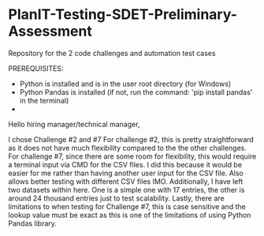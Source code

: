 # PlanIT-Testing-SDET-Preliminary-Assessment
Repository for the 2 code challenges and automation test cases

PREREQUISITES:
 * Python is installed and is in the user root directory (for Windows)
 * Python Pandas is installed (if not, run the command: 'pip install pandas' in the terminal)
 * 

Hello hiring manager/technical manager,

I chose Challenge #2 and #7
For challenge #2, this is pretty straightforward as it does not have much flexibility compared to the the other challenges.
For challenge #7, since there are some room for flexibility, this would require a terminal input via CMD for the CSV files. I did this because it would be easier for me rather than having another user input for the CSV file. Also allows better testing with different CSV files IMO. Additionally, I have left two datasets within here. One is a simple one with 17 entries, the other is around 24 thousand entries just to test scalability. Lastly, there are limitations to when testing for Challenge #7, this is case sensitive and the lookup value must be exact as this is one of the limitations of using Python Pandas library.

